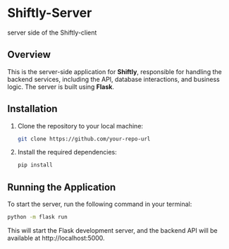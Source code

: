 # Shiftly-Server
server side of the Shiftly-client

## Overview
This is the server-side application for **Shiftly**, responsible for handling the backend services, including the API, database interactions, and business logic. The server is built using **Flask**.

## Installation

1. Clone the repository to your local machine:

   ```bash
   git clone https://github.com/your-repo-url

2. Install the required dependencies:
   ```bash
   pip install
   ```

## Running the Application
To start the server, run the following command in your terminal:
 ```bash
python -m flask run
   ```

This will start the Flask development server, and the backend API will be available at http://localhost:5000.


